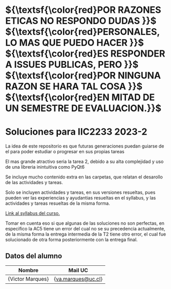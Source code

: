 # **${\textsf{\color{red}POR RAZONES ETICAS NO RESPONDO DUDAS }}$ ${\textsf{\color{red}PERSONALES, LO MAS QUE PUEDO HACER }}$ ${\textsf{\color{red}ES RESPONDER A ISSUES PUBLICAS, PERO }}$ ${\textsf{\color{red}POR NINGUNA RAZON SE HARA TAL COSA }}$ ${\textsf{\color{red}EN MITAD DE UN SEMESTRE DE EVALUACION.}}$**

# Soluciones para IIC2233 2023-2

La idea de este repositorio es que futuras generaciones puedan guiarse de el para poder estudiar o progresar en sus propias tareas

El mas grande atractivo seria la tarea 2, debido a su alta complejidad y uso de una libreria inintuitiva como PyQt6

Se incluye mucho contenido extra en las carpetas, que relatan el desarollo de las actividades y tareas.

Solo se incluyen actividades y tareas, en sus versiones resueltas, pues pueden ver las experiencias y ayudantias resueltas en el syllabus, y las actividades y tareas resueltas de la misma forma.

[Link al syllabus del curso.](https://github.com/IIC2233/Syllabus)

Tomar en cuenta eso si que algunas de las soluciones no son perfectas, en especifico la AC5 tiene un error del cual no se su precedencia actualmente, de la misma forma la entrega intermedia de la T2 tiene otro error, el cual fue solucionado de otra forma posteriormente con la entrega final.

## Datos del alumno

| Nombre | Mail UC |
| :-: | :-: |
| {Victor Marques} | {va.marques@uc.cl} |

